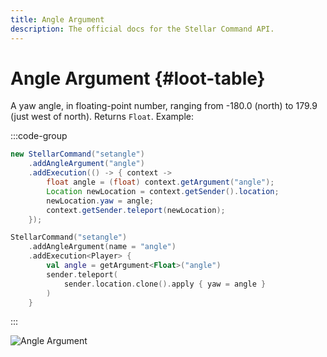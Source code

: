 ```yaml
---
title: Angle Argument
description: The official docs for the Stellar Command API.
---
```


# Angle Argument {#loot-table}

A yaw angle, in floating-point number, ranging from -180.0 (north) to 179.9 (just west of north). Returns `Float`. Example:

:::code-group
```Java
new StellarCommand("setangle")
    .addAngleArgument("angle")
    .addExecution(() -> { context ->
        float angle = (float) context.getArgument("angle");
        Location newLocation = context.getSender().location;
        newLocation.yaw = angle;
        context.getSender.teleport(newLocation);
    });
```
```Kotlin
StellarCommand("setangle")
    .addAngleArgument(name = "angle")
    .addExecution<Player> {
        val angle = getArgument<Float>("angle")
        sender.teleport(
            sender.location.clone().apply { yaw = angle }
        )
    }
```
:::

![Angle Argument](https://cdn.lutto.dev/stellar/gifs/math/angle.gif)